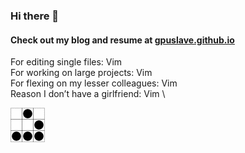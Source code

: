 ### Hi there 👋
#### Check out my blog and resume at [gpuslave.github.io](https://gpuslave.github.io/) 
For editing single files: Vim \
For working on large projects: Vim \
For flexing on my lesser colleagues: Vim \
Reason I don’t have a girlfriend: Vim \

![](img/glider.png)
<!-- | | | |
| --- | --- | --- |
| _ | 0 | _ |
| _ | _ | 0 |
| 0 | 0 | 0 | -->